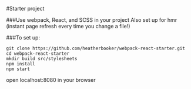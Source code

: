 #Starter project

###Use webpack, React, and SCSS in your project
Also set up for hmr (instant page refresh every time you change a file!)

###To set up:
```
git clone https://github.com/heatherbooker/webpack-react-starter.git
cd webpack-react-starter
mkdir build src/stylesheets
npm install
npm start
```
open localhost:8080 in your browser
